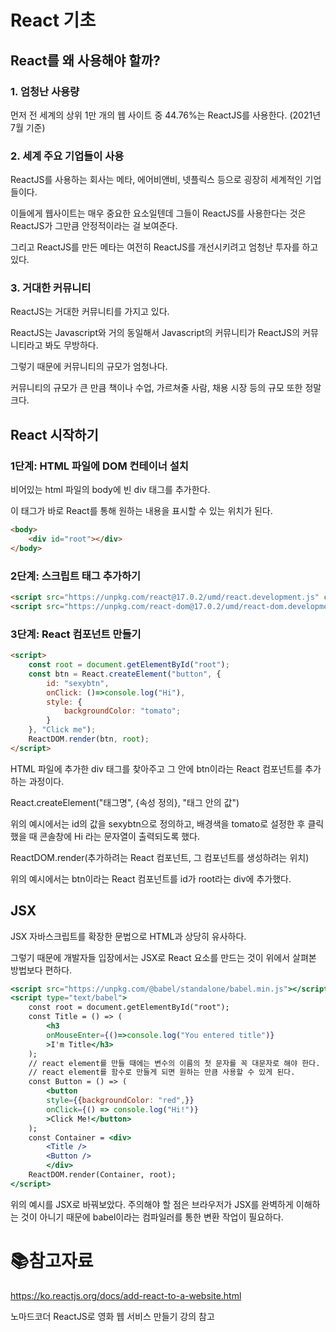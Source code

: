 # React 기초

## React를 왜 사용해야 할까?

### 1. 엄청난 사용량

먼저 전 세계의 상위 1만 개의 웹 사이트 중 44.76%는 ReactJS를 사용한다. (2021년 7월 기준)

### 2. 세계 주요 기업들이 사용

ReactJS를 사용하는 회사는 메타, 에어비앤비, 넷플릭스 등으로 굉장히 세계적인 기업들이다.

이들에게 웹사이트는 매우 중요한 요소일텐데 그들이 ReactJS를 사용한다는 것은 ReactJS가 그만큼 안정적이라는 걸 보여준다.

그리고 ReactJS를 만든 메타는 여전히 ReactJS를 개선시키려고 엄청난 투자를 하고 있다.

### 3. 거대한 커뮤니티

ReactJS는 거대한 커뮤니티를 가지고 있다.

ReactJS는 Javascript와 거의 동일해서 Javascript의 커뮤니티가 ReactJS의 커뮤니티라고 봐도 무방하다.

그렇기 때문에 커뮤니티의 규모가 엄청나다.

커뮤니티의 규모가 큰 만큼 책이나 수업, 가르쳐줄 사람, 채용 시장 등의 규모 또한 정말 크다.

## React 시작하기

### 1단계: HTML 파일에 DOM 컨테이너 설치

비어있는 html 파일의 body에 빈 div 태그를 추가한다.

이 태그가 바로 React를 통해 원하는 내용을 표시할 수 있는 위치가 된다.

```html
<body>
    <div id="root"></div>
</body>
```

### 2단계: 스크립트 태그 추가하기

```html
<script src="https://unpkg.com/react@17.0.2/umd/react.development.js" crossorigin></script>
<script src="https://unpkg.com/react-dom@17.0.2/umd/react-dom.development.js" crossorigin></script>
```

### 3단계: React 컴포넌트 만들기

```html
<script>
    const root = document.getElementById("root");
    const btn = React.createElement("button", {
        id: "sexybtn", 
        onClick: ()=>console.log("Hi"),
        style: {
            backgroundColor: "tomato";
        }
    }, "Click me");
    ReactDOM.render(btn, root);
</script>
```

HTML 파일에 추가한 div 태그를 찾아주고 그 안에 btn이라는 React 컴포넌트를 추가하는 과정이다.

React.createElement("태그명", {속성 정의}, "태그 안의 값")

위의 예시에서는 id의 값을 sexybtn으로 정의하고, 배경색을 tomato로 설정한 후 클릭했을 때 콘솔창에 Hi 라는 문자열이 출력되도록 했다.

ReactDOM.render(추가하려는 React 컴포넌트, 그 컴포넌트를 생성하려는 위치)

위의 예시에서는 btn이라는 React 컴포넌트를 id가 root라는 div에 추가했다. 

## JSX

JSX 자바스크립트를 확장한 문법으로 HTML과 상당히 유사하다.

그렇기 때문에 개발자들 입장에서는 JSX로 React 요소를 만드는 것이 위에서 살펴본 방법보다 편하다.

```jsx
<script src="https://unpkg.com/@babel/standalone/babel.min.js"></script>
<script type="text/babel">
    const root = document.getElementById("root");
    const Title = () => (
        <h3
        onMouseEnter={()=>console.log("You entered title")}
        >I'm Title</h3>
    );
    // react element를 만들 때에는 변수의 이름의 첫 문자를 꼭 대문자로 해야 한다.
    // react element를 함수로 만들게 되면 원하는 만큼 사용할 수 있게 된다. 
    const Button = () => (
        <button
        style={{backgroundColor: "red",}}
        onClick={() => console.log("Hi!")}
        >Click Me!</button>
    );
    const Container = <div>
        <Title />
        <Button />
        </div>
    ReactDOM.render(Container, root);
</script>
```

위의 예시를 JSX로 바꿔보았다. 주의해야 할 점은 브라우저가 JSX를 완벽하게 이해하는 것이 아니기 때문에 babel이라는 컴파일러를 통한 변환 작업이 필요하다.

# :books:참고자료

https://ko.reactjs.org/docs/add-react-to-a-website.html

노마드코더 ReactJS로 영화 웹 서비스 만들기 강의 참고